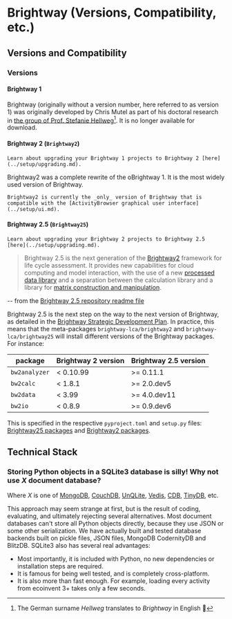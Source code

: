 # Brightway (Versions, Compatibility, etc.)

## Versions and Compatibility

### Versions

#### Brightway 1

Brightway (originally without a version number, here referred to as version 1) was originally developed by Chris Mutel as part of his doctoral research in [the group of Prof. Stefanie Hellweg](https://ifu.ethz.ch/)[^1]. It is no longer available for download.

#### Brightway 2 (`Brightway2`)

```{note}
Learn about upgrading your Brightway 1 projects to Brightway 2 [here](../setup/upgrading.md).
```

Brightway2 was a complete rewrite of the oBrightway 1. It is the most widely used version of Brightway.

```{warning}
Brightway2 is currently the _only_ version of Brightway that is compatible with the [ActivityBrowser graphical user interface](../setup/ui.md).
```

#### Brightway 2.5 (`Brightway25`)

```{note}
Learn about upgrading your Brightway 2 projects to Brightway 2.5 [here](../setup/upgrading.md).
```

> Brightway 2.5 is the next generation of the [Brightway2](https://brightway.dev/) framework for life cycle assessment. It provides new capabilities for cloud computing and model interaction, with the use of a new [processed data library](https://github.com/brightway-lca/bw_processing) and a separation between the calculation library and a library for [matrix construction and manipulation](https://github.com/brightway-lca/matrix_utils).

-- from the [Brightway 2.5 repository readme file](https://github.com/brightway-lca/brightway25)

Brightway 2.5 is the next step on the way to the next version of Brightway, as detailed in the [Brightway Strategic Development Plan](https://github.com/brightway-lca/enhancement-proposals/blob/main/Brightway%20strategic%20development%20plan.md). In practice, this means that the meta-packages `brightway-lca/brightway2` and `brightway-lca/brightway25` will install different versions of the Brightway packages. For instance:

| package | Brightway 2 version | Brightway 2.5 version |
| ------- | ------------------- | --------------------- |
| `bw2analyzer` | < 0.10.99 | >= 0.11.1 |
| `bw2calc` | < 1.8.1 | >= 2.0.dev5 |
| `bw2data` | < 3.99 | >= 4.0.dev11 |
| `bw2io` | < 0.8.9 | >= 0.9.dev6 |

This is specified in the respective `pyproject.toml` and `setup.py` files: [Brightway25 packages](https://github.com/brightway-lca/brightway25/blob/main/pyproject.toml) and [Brightway2 packages](https://github.com/brightway-lca/brightway2/blob/master/setup.py).

## Technical Stack

### Storing Python objects in a SQLite3 database is silly! Why not use *X* document database?

Where *X* is one of [MongoDB](https://www.mongodb.com), [CouchDB](http://couchdb.apache.org/), [UnQLite](https://unqlite-python.readthedocs.io/en/latest/), [Vedis](https://vedis-python.readthedocs.io/en/latest/), [CDB](https://cr.yp.to/cdb.html), [TinyDB](http://tinydb.readthedocs.io/en/latest/intro.html), etc.

This approach may seem strange at first, but is the result of coding, evaluating, and ultimately rejecting several alternatives. Most document databases can't store all Python objects directly, because they use JSON or some other serialization. We have actually built and tested database backends built on pickle files, JSON files, MongoDB CodernityDB and BlitzDB. SQLite3 also has several real advantages:

* Most importantly, it is included with Python, no new dependencies or installation steps are required.
* It is famous for being well tested, and is completely cross-platform.
* It is also more than fast enough. For example, loading every activity from ecoinvent 3+ takes only a few seconds.

[^1]: The German surname _Hellweg_ translates to _Brightway_ in English 🤯
